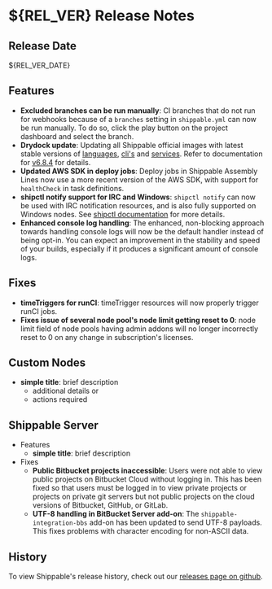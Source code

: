 # ${REL_VER} Release Notes

## Release Date
${REL_VER_DATE}

## Features
  - **Excluded branches can be run manually**: CI branches that do not run for webhooks because of a `branches` setting in `shippable.yml` can now be run manually. To do so, click the play button on the project dashboard and select the branch.
  - **Drydock update**: Updating all Shippable official images with latest
  stable versions of [languages](http://docs.shippable.com/platform/runtime/machine-image/language-versions/), [cli's](http://docs.shippable.com/platform/runtime/machine-image/cli-versions/) and [services](http://docs.shippable.com/platform/runtime/machine-image/services-versions/). Refer to documentation
  for [v6.8.4](http://docs.shippable.com/platform/runtime/machine-image/ami-v684/) for details.
  - **Updated AWS SDK in deploy jobs**: Deploy jobs in Shippable Assembly Lines now use a more recent version of the AWS SDK, with support for `healthCheck` in task definitions.
  - **shipctl notify support for IRC and Windows**: `shipctl notify` can now be used with IRC notification resources, and is also fully supported on Windows nodes. See [shipctl documentation](http://docs.shippable.com/platform/tutorial/workflow/using-shipctl/#notify) for more details.
  - **Enhanced console log handling**: The enhanced, non-blocking approach towards handling console logs will now be the default handler instead of being opt-in. You can expect an improvement in the stability and speed of your builds, especially if it produces a significant amount of console logs.

## Fixes
  - **timeTriggers for runCI**: timeTrigger resources will now properly trigger runCI jobs.
  - **Fixes issue of several node pool's node limit getting reset to 0**: node limit field of node pools having admin addons will no longer incorrectly reset to 0 on any change in subscription's licenses.

## Custom Nodes
  - **simple title**: brief description
      - additional details or
      - actions required

## Shippable Server

  - Features
      - **simple title**: brief description
  - Fixes
      - **Public Bitbucket projects inaccessible**: Users were not able to view public projects on Bitbucket Cloud without logging in. This has been fixed so that users must be logged in to view private projects or projects on private git servers but not public projects on the cloud versions of Bitbucket, GitHub, or GitLab.
      - **UTF-8 handling in BitBucket Server add-on**: The `shippable-integration-bbs` add-on has been updated to send UTF-8 payloads. This fixes problems with character encoding for non-ASCII data.

## History

To view Shippable's release history, check out our [releases page on github](https://github.com/Shippable/admiral/releases).
